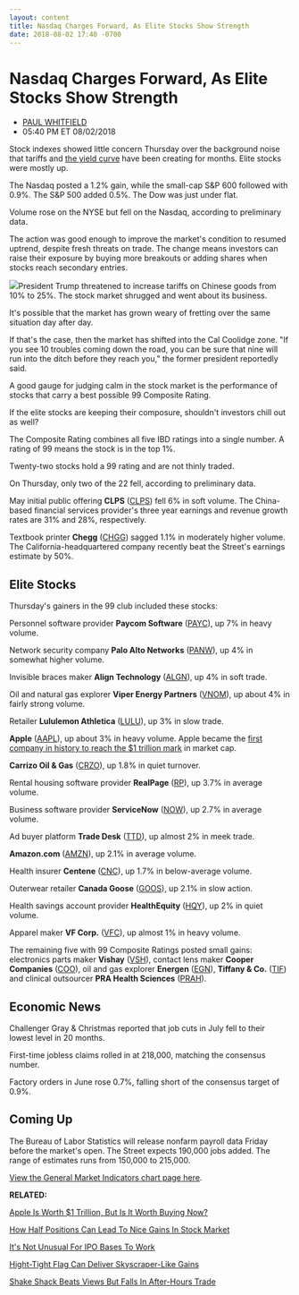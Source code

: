 ```yaml
---
layout: content
title: Nasdaq Charges Forward, As Elite Stocks Show Strength
date: 2018-08-02 17:40 -0700
---
```



Nasdaq Charges Forward, As Elite Stocks Show Strength
======================================================




* [PAUL WHITFIELD](https://www.investors.com/author/whitfieldp/ "Posts by PAUL WHITFIELD")
* 05:40 PM ET 08/02/2018




Stock indexes showed little concern Thursday over the background noise that tariffs and [the yield curve](https://www.investors.com/how-to-invest/investors-corner/how-to-trade-treasury-bond-yield-curve-stocks/) have been creating for months. Elite stocks were mostly up.




The Nasdaq posted a 1.2% gain, while the small-cap S&P 600 followed with 0.9%. The S&P 500 added 0.5%. The Dow was just under flat.


Volume rose on the NYSE but fell on the Nasdaq, according to preliminary data.


The action was good enough to improve the market's condition to resumed uptrend, despite fresh threats on trade. The change means investors can raise their exposure by buying more breakouts or adding shares when stocks reach secondary entries.


![](https://www.investors.com/wp-content/uploads/2018/08/MP080218-207x300.jpg)President Trump threatened to increase tariffs on Chinese goods from 10% to 25%. The stock market shrugged and went about its business.


It's possible that the market has grown weary of fretting over the same situation day after day.


If that's the case, then the market has shifted into the Cal Coolidge zone. "If you see 10 troubles coming down the road, you can be sure that nine will run into the ditch before they reach you," the former president reportedly said.


A good gauge for judging calm in the stock market is the performance of stocks that carry a best possible 99 Composite Rating.


If the elite stocks are keeping their composure, shouldn't investors chill out as well?


The Composite Rating combines all five IBD ratings into a single number. A rating of 99 means the stock is in the top 1%.


Twenty-two stocks hold a 99 rating and are not thinly traded.


On Thursday, only two of the 22 fell, according to preliminary data.


May initial public offering **CLPS** ([CLPS](https://research.investors.com/quote.aspx?symbol=CLPS)) fell 6% in soft volume. The China-based financial services provider's three year earnings and revenue growth rates are 31% and 28%, respectively.


Textbook printer **Chegg** ([CHGG](https://research.investors.com/quote.aspx?symbol=CHGG)) sagged 1.1% in moderately higher volume. The California-headquartered company recently beat the Street's earnings estimate by 50%.


Elite Stocks
------------


Thursday's gainers in the 99 club included these stocks:


Personnel software provider **Paycom Software** ([PAYC](https://research.investors.com/quote.aspx?symbol=PAYC)), up 7% in heavy volume.


Network security company **Palo Alto Networks** ([PANW](https://research.investors.com/quote.aspx?symbol=PANW)), up 4% in somewhat higher volume.


Invisible braces maker **Align Technology** ([ALGN](https://research.investors.com/quote.aspx?symbol=ALGN)), up 4% in soft trade.


Oil and natural gas explorer **Viper Energy Partners** ([VNOM](https://research.investors.com/quote.aspx?symbol=VNOM)), up about 4% in fairly strong volume.


Retailer **Lululemon Athletica** ([LULU](https://research.investors.com/quote.aspx?symbol=LULU)), up 3% in slow trade.


**Apple** ([AAPL](https://research.investors.com/quote.aspx?symbol=AAPL)), up about 3% in heavy volume. Apple became the [first company in history to reach the $1 trillion mark](https://www.investors.com/news/technology/click/apple-1-trillion-dollar-market-capitalization/) in market cap.


**Carrizo Oil & Gas** ([CRZO](https://research.investors.com/quote.aspx?symbol=CRZO)), up 1.8% in quiet turnover.


Rental housing software provider **RealPage** ([RP](https://research.investors.com/quote.aspx?symbol=RP)), up 3.7% in average volume.


Business software provider **ServiceNow** ([NOW](https://research.investors.com/quote.aspx?symbol=NOW)), up 2.7% in average volume.


Ad buyer platform **Trade Desk** ([TTD](https://research.investors.com/quote.aspx?symbol=TTD)), up almost 2% in meek trade.


**Amazon.com** ([AMZN](https://research.investors.com/quote.aspx?symbol=AMZN)), up 2.1% in average volume.


Health insurer **Centene** ([CNC](https://research.investors.com/quote.aspx?symbol=CNC)), up 1.7% in below-average volume.


Outerwear retailer **Canada Goose** ([GOOS](https://research.investors.com/quote.aspx?symbol=GOOS)), up 2.1% in slow action.


Health savings account provider **HealthEquity** ([HQY](https://research.investors.com/quote.aspx?symbol=HQY)), up 2% in quiet volume.


Apparel maker **VF Corp.** ([VFC](https://research.investors.com/quote.aspx?symbol=VFC)), up almost 1% in heavy volume.


The remaining five with 99 Composite Ratings posted small gains: electronics parts maker **Vishay** ([VSH](https://research.investors.com/quote.aspx?symbol=VSH)), contact lens maker **Cooper Companies** ([COO](https://research.investors.com/quote.aspx?symbol=COO)), oil and gas explorer **Energen** ([EGN](https://research.investors.com/quote.aspx?symbol=EGN)), **Tiffany & Co.** ([TIF](https://research.investors.com/quote.aspx?symbol=TIF)) and clinical outsourcer **PRA Health Sciences** ([PRAH](https://research.investors.com/quote.aspx?symbol=PRAH)).


Economic News
-------------


Challenger Gray & Christmas reported that job cuts in July fell to their lowest level in 20 months.


First-time jobless claims rolled in at 218,000, matching the consensus number.


Factory orders in June rose 0.7%, falling short of the consensus target of 0.9%.


Coming Up
---------


The Bureau of Labor Statistics will release nonfarm payroll data Friday before the market's open. The Street expects 190,000 jobs added. The range of estimates runs from 150,000 to 215,000.


[View the General Market Indicators chart page here](https://www.investors.com/wp-content/uploads/2018/08/IBD0208152748GMI.pdf).


**RELATED:**


[Apple Is Worth $1 Trillion, But Is It Worth Buying Now?](https://www.investors.com/market-trend/stock-market-today/apple-stock-tesla-stock-dont-buy-now-dow-futures/)


[How Half Positions Can Lead To Nice Gains In Stock Market](https://www.investors.com/how-to-invest/investors-corner/fang-stock-netflix-yields-profitable-trade/)


[It's Not Unusual For IPO Bases To Work](https://www.investors.com/how-to-invest/investors-corner/ipo-bases-rich-gains/)


[Hight-Tight Flag Can Deliver Skyscraper-Like Gains](https://www.investors.com/how-to-invest/investors-corner/smart-chart-reading-high-tight-flag-can-deliver-skyscraper-sized-gains/)


[Shake Shack Beats Views But Falls In After-Hours Trade](https://www.investors.com/news/shake-shack-earnings-restaurant-stocks-discounting-value-menu/)




